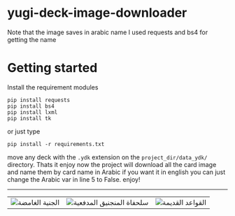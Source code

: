 # yugi-deck-image-downloader
Note that the image saves in arabic name I used requests and bs4 for getting the name
# Getting started 
Install the requirement modules
```
pip install requests
pip install bs4
pip install lxml
pip install tk
```
or just type 
```
pip install -r requirements.txt
```
move any deck with the ```.ydk``` extension on the ```project_dir/data_ydk/``` directory.
Thats it enjoy now the project will download all the card image and name them by card name in Arabic if you want it in english you can just change the Arabic var in line 5 to False. 
enjoy!
___
|       |  |  |
| :-----------: | :-----------: | :-----: |
| ![الجنية الغامضة](https://github.com/BetterCallGuts/yugi-deck-image-downloader/assets/122576822/86b4e42f-932a-4377-bcb0-93db863ccbd5)| ![سلحفاة المنجنيق المدفعية](https://github.com/BetterCallGuts/yugi-deck-image-downloader/assets/122576822/721e1bb1-d31d-44f4-9d10-737cfeea41c3) | ![القواعد القديمة](https://github.com/BetterCallGuts/yugi-deck-image-downloader/assets/122576822/3882fa72-a9d4-4aa7-b955-907627736cef)
